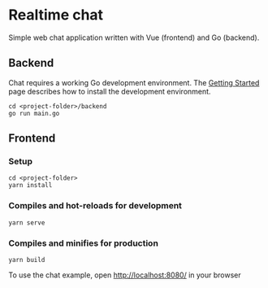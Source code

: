 # Realtime chat
Simple web chat application written with Vue (frontend) and Go (backend).

## Backend
Chat requires a working Go development environment. The [Getting Started](http://golang.org/doc/install) page describes how to install the development environment.
```
cd <project-folder>/backend
go run main.go
```

## Frontend

### Setup
```
cd <project-folder>
yarn install
```
  
### Compiles and hot-reloads for development
```
yarn serve
```

### Compiles and minifies for production
```
yarn build
```

To use the chat example, open [http://localhost:8080/](http://localhost:8080/) in your browser
